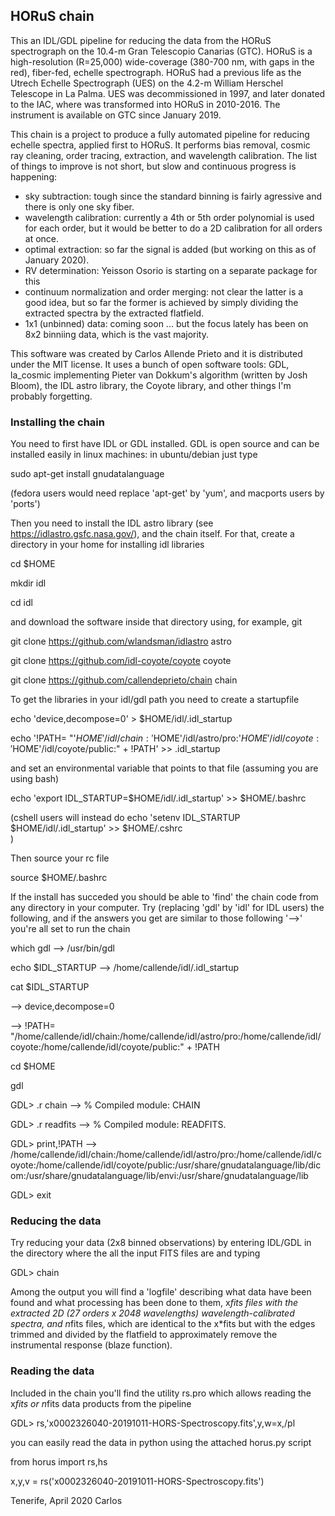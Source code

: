 ## HORuS chain

This an IDL/GDL pipeline for reducing the data from the HORuS spectrograph on the 10.4-m Gran Telescopio Canarias (GTC). HORuS is a high-resolution (R=25,000) wide-coverage (380-700 nm, with gaps in the red), fiber-fed, echelle spectrograph. HORuS had a previous life as the Utrech Echelle Spectrograph (UES) on the 4.2-m William Herschel Telescope in La Palma. UES was decommissioned in 1997, and later donated to the IAC, where was transformed into HORuS in 2010-2016. The instrument is available on GTC since January 2019. 

This chain is a project to produce a fully automated pipeline for reducing echelle spectra, applied first to HORuS. It performs bias removal, cosmic ray cleaning, order tracing, extraction, and wavelength calibration. The list of things to improve is not short, but slow and continuous progress is happening:

- sky subtraction: tough since the standard binning is fairly agressive and there is only one sky fiber.
- wavelength calibration: currently a 4th or 5th order polynomial is used for each order, but it would be better to do a 2D calibration for all orders at once.
- optimal extraction: so far the signal is added (but working on this as of January 2020).
- RV determination: Yeisson Osorio is starting on a separate package for this
- continuum normalization and order merging: not clear the latter is a good idea, but so far the former is achieved by simply dividing the extracted spectra by the extracted flatfield. 
- 1x1 (unbinned) data: coming soon ... but the focus lately has been on 8x2 binniing data, which is the vast majority.

This software was created by Carlos Allende Prieto and it is distributed under the MIT license. It uses a bunch of open software tools: GDL, la_cosmic implementing Pieter van Dokkum's algorithm (written by Josh Bloom), the IDL astro library, the Coyote library, and other things I'm probably forgetting.

### Installing the chain

You need to first have  IDL or GDL installed. GDL is open source and can be installed easily in linux machines: in ubuntu/debian just type

  sudo apt-get install gnudatalanguage

(fedora users would need replace 'apt-get' by 'yum', and macports users by 'ports')

Then you need to install the IDL astro library (see https://idlastro.gsfc.nasa.gov/), and the chain itself. For that, create a directory in your home for installing idl libraries

  cd $HOME

  mkdir idl

  cd idl 

and download the software inside that directory using, for example, git

  git clone https://github.com/wlandsman/idlastro astro

  git clone https://github.com/idl-coyote/coyote coyote

  git clone https://github.com/callendeprieto/chain chain

To get the libraries in your idl/gdl path you need to create a startupfile

  echo 'device,decompose=0' > $HOME/idl/.idl_startup

  echo '!PATH= "'$HOME'/idl/chain:'$HOME'/idl/astro/pro:'$HOME'/idl/coyote:'$HOME'/idl/coyote/public:"  + !PATH'  >> .idl_startup


and set an environmental variable that points to that file (assuming you are using bash)

  echo 'export IDL_STARTUP=$HOME/idl/.idl_startup' >> $HOME/.bashrc

(cshell users will instead do
  echo 'setenv IDL_STARTUP $HOME/idl/.idl_startup' >> $HOME/.cshrc  
 )

Then source your rc file

  source $HOME/.bashrc

If the install has succeded you should be able to 'find' the chain code from any directory in your computer. Try (replacing 'gdl' by 'idl' for IDL users) the following, and if the answers you get are similar to those following '-->' you're all set to run the chain

  which gdl
   --> /usr/bin/gdl 

  echo $IDL_STARTUP
   --> /home/callende/idl/.idl_startup

  cat $IDL_STARTUP

   --> device,decompose=0

   --> !PATH= "/home/callende/idl/chain:/home/callende/idl/astro/pro:/home/callende/idl/coyote:/home/callende/idl/coyote/public:"  + !PATH


  cd $HOME

  gdl 

  GDL> .r chain
  --> % Compiled module: CHAIN

  GDL> .r readfits
  --> % Compiled module: READFITS.

  GDL> print,!PATH
  --> /home/callende/idl/chain:/home/callende/idl/astro/pro:/home/callende/idl/coyote:/home/callende/idl/coyote/public:/usr/share/gnudatalanguage/lib/dicom:/usr/share/gnudatalanguage/lib/envi:/usr/share/gnudatalanguage/lib


  GDL> exit 


### Reducing the data

Try reducing your data (2x8 binned observations) by entering IDL/GDL in the directory where the all the input FITS files are and typing

  GDL> chain

Among the output you will find a 'logfile' describing what data have been found and what processing has been done to them, x*fits files with the extracted 2D (27 orders x 2048 wavelengths) wavelength-calibrated spectra, and n*fits files, which are identical to the x*fits but with the edges trimmed and divided by the flatfield to approximately remove the instrumental response (blaze function).


### Reading the data

Included in the chain you'll find the utility rs.pro which allows reading the x*fits or n*fits data products from the pipeline

  GDL> rs,'x0002326040-20191011-HORS-Spectroscopy.fits',y,w=x,/pl

you can easily read the data in python using the attached horus.py script

  from horus import rs,hs

  x,y,v = rs('x0002326040-20191011-HORS-Spectroscopy.fits')



Tenerife, April 2020
Carlos


